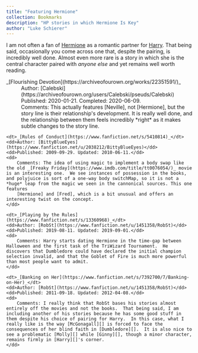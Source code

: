 ```yaml
---
title: "Featuring Hermione"
collection: Bookmarks
description: "HP stories in which Hermione Is Key"
author: "Luke Schierer"
---
```


I am not often a fan of [Hermione] as a romantic partner for [Harry]. That
being said, occasionally you come across one that, despite the pairing, is
incredibly well done. Almost even more rare is a story in which she is the central character paired with _anyone else_ and yet remains well worth reading.

<dl>
    <dt>_[Flourishing Devotion](https://archiveofourown.org/works/22351591/)_</dt>
    <dd>
      Author: [Calebski](https://archiveofourown.org/users/Calebski/pseuds/Calebski)
    </dd>
    <dd>
      Published: 2020-01-21. Completed: 2020-06-09.
    </dd>
    <dd>
      Comments: This actually features [Neville], not [Hermione], but the story line is their relationship's development.  It is really well done, and the relationship between them feels incredibly *right* as it makes subtle changes to the story line.
    </dd>

    <dt>_[Rules of Conduct](https://www.fanfiction.net/s/5410814)_</dt>
    <dd>Author: [BittyBlueEyes](https://www.fanfiction.net/u/2038212/BittyBlueEyes)</dd>
    <dd>Published: 2009-09-29. Updated: 2010-06-11.</dd>
    <dd>
        Comments: The idea of using magic to implement a body swap like the old _[Freaky Friday](https://www.imdb.com/title/tt0076054/)_ movie is an interesting one.  We see instances of possession in the books, and polyjuice is sort of a one-way body switchMap, so it is not a *huge* leap from the magic we seen in the cannonical sources. This one features
        [Hermione] and [Fred], which is a bit unusual and offers an interesting twist on the concept.
    </dd>

    <dt>_[Playing by the Rules](https://www.fanfiction.net/s/13360968)_</dt>
    <dd>Author: [RobSt](https://www.fanfiction.net/u/1451358/RobSt)</dd>
    <dd>Published: 2019-08-11. Updated: 2019-09-01.</dd>
    <dd>
        Comments: Harry starts dating Hermione in the time-gap between Halloween and the first task of the TriWizard Tournament.  He discovers that Dumbledore could have declared the initial champion selection invalid, and that the Goblet of Fire is much more powerful than most people want to admit.
    </dd>

    <dt>_[Banking on Her](https://www.fanfiction.net/s/7392700/7/Banking-on-Her)_</dt>
    <dd>Author: [RobSt](https://www.fanfiction.net/u/1451358/RobSt)</dd>
    <dd>Published: 2011-09-18. Updated: 2012-04-08.</dd>
    <dd>
        Comments: I really think that RobSt bases his stories almost entirely off the movies and not the books.  That being said, I am including another of his stories because he has some good stuff in them despite his choice of pairing for Harry.  In this case, what I really like is the way [McGonagall][] is forced to face the consequences of her blind faith in [Dumbledore][].  It is also nice to see a problematic [Molly][] while [Ginny][], though a minor character, remains firmly in [Harry][]'s corner.
    </dd>

</dl>

[Fred]: /harrypedia/people/weasley/fred/
[Hermione]: /harrypedia/people/granger/hermione_jean/
[Harry]: /harrypedia/people/potter/harry_james/
[McGonagall]: /harrypedia/people/mcgonagall/minerva/
[Dumbledore]: /harrypedia/people/dumbledore/albus_percival_wulfric_brian/
[Molly]: /harrypedia/people/prewett/molly/
[Ginny]: /harrypedia/people/weasley/ginevra_molly/
[Neville]: /harrypedia/people/longbottom/neville/

